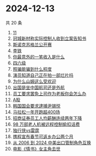 # 2024-12-13

共 20 条

<!-- BEGIN ZHIHUSEARCH -->
<!-- 最后更新时间 Fri Dec 13 2024 23:04:26 GMT+0800 (China Standard Time) -->
1. [11](https://www.zhihu.com/search?q=11)
1. [冠城新材称实际控制人收到立案告知书](https://www.zhihu.com/search?q=冠城新材称实际控制人收到立案告知书)
1. [斯诺克苏格兰公开赛](https://www.zhihu.com/search?q=斯诺克苏格兰公开赛)
1. [李铁](https://www.zhihu.com/search?q=李铁)
1. [你最意外的一笔收入是什么](https://www.zhihu.com/search?q=你最意外的一笔收入是什么)
1. [四六级](https://www.zhihu.com/search?q=四六级)
1. [照骗能骗到什么程度](https://www.zhihu.com/search?q=照骗能骗到什么程度)
1. [演员知道自己正在拍一部烂片吗](https://www.zhihu.com/search?q=演员知道自己正在拍一部烂片吗)
1. [为什么山姆这么受欢迎](https://www.zhihu.com/search?q=为什么山姆这么受欢迎)
1. [出国是坐中国航司还是外航](https://www.zhihu.com/search?q=出国是坐中国航司还是外航)
1. [员工要求罢免上司作为老板你会怎么办](https://www.zhihu.com/search?q=员工要求罢免上司作为老板你会怎么办)
1. [A股](https://www.zhihu.com/search?q=A股)
1. [韩国国会要求逮捕尹锡悦](https://www.zhihu.com/search?q=韩国国会要求逮捕尹锡悦)
1. [马拉松一年开跑超400场](https://www.zhihu.com/search?q=马拉松一年开跑超400场)
1. [招商证券员工人均薪酬连续两年下降](https://www.zhihu.com/search?q=招商证券员工人均薪酬连续两年下降)
1. [98 万部老人机被远程控制偷扣话费](https://www.zhihu.com/search?q=98%20万部老人机被远程控制偷扣话费)
1. [独行侠vs雷霆](https://www.zhihu.com/search?q=独行侠vs雷霆)
1. [携程宣布春节可返乡办公两个月](https://www.zhihu.com/search?q=携程宣布春节可返乡办公两个月)
1. [从 2006 到 2024 中美出口管制角色互换](https://www.zhihu.com/search?q=从%202006%20到%202024%20中美出口管制角色互换)
1. [电影《情书》女主角去世](https://www.zhihu.com/search?q=电影《情书》女主角去世)
<!-- END ZHIHUSEARCH -->
